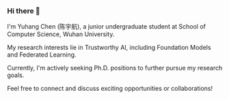 ### Hi there 👋

<!--
**yuhangchen0/yuhangchen0** is a ✨ _special_ ✨ repository because its `README.md` (this file) appears on your GitHub profile.

Here are some ideas to get you started:

- 🔭 I’m currently working on ...
- 🌱 I’m currently learning ...
- 👯 I’m looking to collaborate on ...
- 🤔 I’m looking for help with ...
- 💬 Ask me about ...
- 📫 How to reach me: ...
- 😄 Pronouns: ...
- ⚡ Fun fact: ...
-->

I'm Yuhang Chen (陈宇航), a junior undergraduate student at School of Computer Science, Wuhan University. 

My research interests lie in Trustworthy AI, including Foundation Models and Federated Learning. 

Currently, I'm actively seeking Ph.D. positions to further pursue my research goals.

Feel free to connect and discuss exciting opportunities or collaborations!
